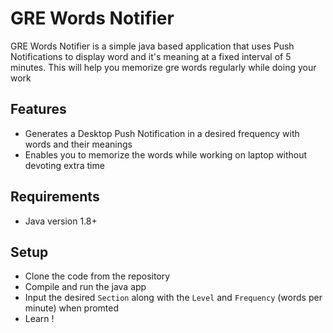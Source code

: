 # GRE Words Notifier
GRE Words Notifier is a simple java based application that uses Push Notifications to display word and it's meaning at a fixed interval of 5 minutes. This will help you memorize gre words regularly while doing your work

## Features
* Generates a Desktop Push Notification in a desired frequency with words and their meanings
* Enables you to memorize the words while working on laptop without devoting extra time

## Requirements
* Java version 1.8+

## Setup
* Clone the code from the repository
* Compile and run the java app
* Input the desired `Section` along with the `Level` and `Frequency` (words per minute) when promted
* Learn !
